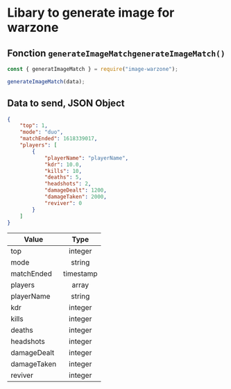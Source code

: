 # Libary to generate image for warzone

## Fonction `generateImageMatchgenerateImageMatch()`

```js
const { generatImageMatch } = require("image-warzone");

generateImageMatch(data);
```

## Data to send, JSON Object

```json
{
    "top": 1,
    "mode": "duo",
    "matchEnded": 1618339017,
    "players": [
        {
            "playerName": "playerName",
            "kdr": 10.0,
            "kills": 10,
            "deaths": 5,
            "headshots": 2,
            "damageDealt": 1200,
            "damageTaken": 2000,
            "reviver": 0
        }
    ]
}
```

| Value       |   Type    |
| ----------- | :-------: |
| top         |  integer  |
| mode        |  string   |
| matchEnded  | timestamp |
| players     |   array   |
| playerName  |  string   |
| kdr         |  integer  |
| kills       |  integer  |
| deaths      |  integer  |
| headshots   |  integer  |
| damageDealt |  integer  |
| damageTaken |  integer  |
| reviver     |  integer  |
